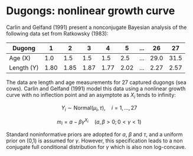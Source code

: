 # Dugongs: nonlinear growth curve

Carlin and Gelfand (1991) present a nonconjugate Bayesian analysis of the following data set from Ratkowsky (1983):

| Dugong | 1 | 2 | 3 | 4 | 5 | ... | 26 | 27 |
|--------|---|---|---|---|---|-----|----|----|
| Age (X) | 1.0 | 1.5 | 1.5 | 1.5 | 2.5 | ... | 29.0 | 31.5 |
| Length (Y) | 1.80 | 1.85 | 1.87 | 1.77 | 2.02 | ... | 2.27 | 2.57 |

The data are length and age measurements for 27 captured dugongs (sea cows). Carlin and Gelfand (1991) model this data using a nonlinear growth curve with no inflection point and an asymptote as $X_i$ tends to infinity:

$$ Y_i \sim \text{Normal}(\mu_i, \tau), \quad i = 1, \ldots, 27 $$

$$ m_i = a - \beta \gamma^{X_i} \quad (a, \beta > 0; 0 < \gamma < 1) $$

Standard noninformative priors are adopted for $a$, $\beta$ and $\tau$, and a uniform prior on (0,1) is assumed for $\gamma$. However, this specification leads to a non conjugate full conditional distribution for $\gamma$ which is also non log-concave.
